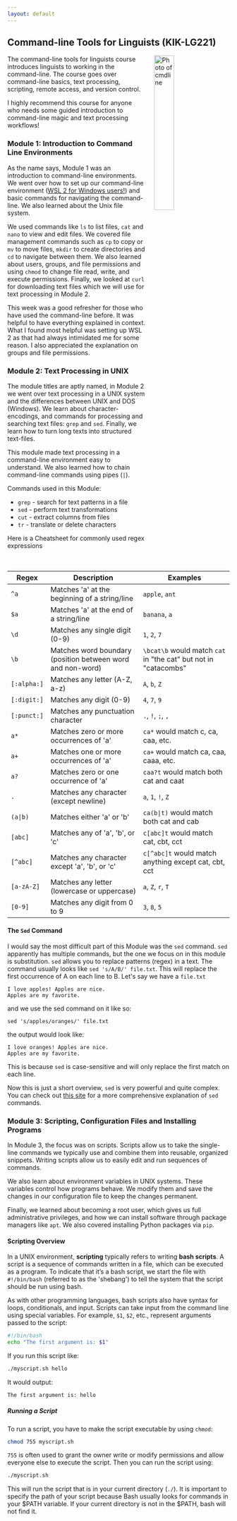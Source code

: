 ```yaml
---
layout: default
---
```


## Command-line Tools for Linguists (KIK-LG221)

<img src="https://images.unsplash.com/photo-1629654291663-b91ad427698f?ixlib=rb-4.1.0&ixid=M3wxMjA3fDB8MHxwaG90by1wYWdlfHx8fGVufDB8fHx8fA%3D%3D&auto=format&fit=crop&q=80&w=1374" alt="Photo of cmdline" hspace="20" width="30%" align="right"/>

The command-line tools for linguists course introduces linguists to working in the command-line. The course goes over command-line basics, text processing, scripting, remote access, and version control.

I highly recommend this course for anyone who needs some guided introduction to command-line magic and text processing workflows!

### Module 1: Introduction to Command Line Environments

As the name says, Module 1 was an introduction to command-line environments. We went over how to set up our command-line environment ([WSL 2 for Windows users!](https://www.youtube.com/watch?v=8wDXqM_YjT0&t=1s)) and basic commands for navigating the command-line. We also learned about the Unix file system.

We used commands like `ls` to list files, `cat` and `nano` to view and edit files. We covered file management commands such as `cp` to copy or `mv` to move files, `mkdir` to create directories and `cd` to navigate between them. We also learned about users, groups, and file permissions and using `chmod` to change file read, write, and execute permissions. Finally, we looked at `curl` for downloading text files which we will use for text processing in Module 2.

This week was a good refresher for those who have used the command-line before. It was helpful to have everything explained in context. What I found most helpful was setting up WSL 2 as that had always intimidated me for some reason. I also appreciated the explanation on groups and file permissions.

### Module 2: Text Processing in UNIX
The module titles are aptly named, in Module 2 we went over text processing in a UNIX system and the differences between UNIX and DOS (Windows). We learn about character-encodings, and commands for processing and searching text files: `grep` and `sed`. Finally, we learn how to turn long texts into structured text-files.

This module made text processing in a command-line environment easy to understand. We also learned how to chain command-line commands using pipes (`|`).

Commands used in this Module:
- `grep` - search for text patterns in a file
- `sed` - perform text transformations
- `cut` - extract columns from files
- `tr` - translate or delete characters

Here is a Cheatsheet for commonly used regex expressions

| Regex       | Description                                                | Examples                                                        |
| ----------- | ---------------------------------------------------------- | --------------------------------------------------------------- |
| `^a`        | Matches 'a' at the beginning of a string/line              | `apple`, `ant`                                                  |
| `$a`        | Matches 'a' at the end of a string/line                    | `banana`, `a`                                                   |
| `\d`        | Matches any single digit (0-9)                             | `1`, `2`, `7`                                                   |
| `\b`        | Matches word boundary (position between word and non-word) | `\bcat\b` would match `cat` in "the cat" but not in "catacombs" |
| `[:alpha:]` | Matches any letter (A-Z, a-z)                              | `A`, `b`, `Z`                                                   |
| `[:digit:]` | Matches any digit (0-9)                                    | `4`, `7`, `9`                                                   |
| `[:punct:]` | Matches any punctuation character                          | `.`, `!`, `;`, `,`                                              |
| `a*`        | Matches zero or more occurrences of 'a'                    | `ca*` would match c, ca, caa, etc.                              |
| `a+`        | Matches one or more occurrences of 'a'                     | `ca+` would match ca, caa, caaa, etc.                           |
| `a?`        | Matches zero or one occurrence of 'a'                      | `caa?t` would match both cat and caat                           |
| `.`         | Matches any character (except newline)                     | `a`, `1`, `!`, `Z`                                              |
| `(a\|b)`    | Matches either 'a' or 'b'                                  | `ca(b\|t)` would match both cat and cab                         |
| `[abc]`     | Matches any of 'a', 'b', or 'c'                            | `c[abc]t` would match cat, cbt, cct                             |
| `[^abc]`    | Matches any character except 'a', 'b', or 'c'              | `c[^abc]t` would match anything except cat, cbt, cct            |
| `[a-zA-Z]`  | Matches any letter (lowercase or uppercase)                | `a`, `Z`, `r`, `T`                                              |
| `[0-9]`     | Matches any digit from 0 to 9                              | `3`, `8`, `5`                                                   |

#### The `Sed` Command
I would say the most difficult part of this Module was the `sed` command. `sed` apparently has multiple commands, but the one we focus on in this module is substitution. `sed` allows you to replace patterns (regex) in a text. The command usually looks like `sed 's/A/B/' file.txt`. This will replace the first occurrence of A on each line to B.
Let's say we have a `file.txt`
```
I love apples! Apples are nice.
Apples are my favorite.
```
and we use the sed command on it like so:
```
sed 's/apples/oranges/' file.txt
```
the output would look like:
```
I love oranges! Apples are nice.
Apples are my favorite.
```
This is because `sed` is case-sensitive and will only replace the first match on each line.

Now this is just a short overview, `sed` is very powerful and quite complex. You can check out [this site](https://www.grymoire.com/Unix/Sed.html) for a more comprehensive explanation of `sed` commands.

### Module 3: Scripting, Configuration Files and Installing Programs
In Module 3, the focus was on scripts. Scripts allow us to take the single-line commands we typically use and combine them into reusable, organized snippets. Writing scripts allow us to easily edit and run sequences of commands.

We also learn about environment variables in UNIX systems. These variables control how programs behave. We modify them and save the changes in our configuration file to keep the changes permanent. 

Finally, we learned about becoming a root user, which gives us full administrative privileges, and how we can install software through package managers like `apt`. We also covered installing Python packages via `pip`.
#### Scripting Overview
In a UNIX environment, **scripting** typically refers to writing **bash scripts**. A script is a sequence of commands written in a file, which can be executed as a program. To indicate that it’s a bash script, we start the file with `#!/bin/bash` (referred to as the 'shebang') to tell the system that the script should be run using bash.

As with other programming languages, bash scripts also have syntax for loops, conditionals, and input. Scripts can take input from the command line using special variables. For example, `$1`, `$2`, etc., represent arguments passed to the script:
```bash
#!/bin/bash
echo "The first argument is: $1"
```
If you run this script like:
```bash
./myscript.sh hello
```
It would output:
```bash
The first argument is: hello
```
##### Running a Script
To run a script, you have to make the script executable by using `chmod`:
```bash
chmod 755 myscript.sh
```
`755` is often used to grant the owner write or modify permissions and allow everyone else to execute the script. Then you can run the script using:
```bash
./myscript.sh
```
This will run the script that is in your current directory (`./`). It is important to specify the path of your script because Bash usually looks for commands in your $PATH variable. If your current directory is not in the $PATH, bash will not find it.
